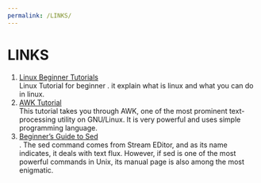 ```yaml
---
permalink: /LINKS/
---
```

# LINKS
1. [Linux Beginner Tutorials](https://www.linux.org/forums/linux-beginner-tutorials.123/)<br>
Linux Tutorial for beginner . it explain what is linux and what you can do in linux.
2. [AWK Tutorial](https://www.tutorialspoint.com/awk/index.htm)<br>
This tutorial takes you through AWK, one of the most prominent text-processing utility on GNU/Linux. It is very powerful and uses simple programming language.
3. [Beginner’s Guide to Sed](https://www.maketecheasier.com/beginners-guide-to-sed-linux/)<br>
. The sed command comes from Stream EDitor, and as its name indicates, it deals with text flux. However, if sed is one of the most powerful commands in Unix, its manual page is also among the most enigmatic.
